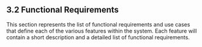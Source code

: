 ## 3.2 Functional Requirements

This section represents the list of functional requirements and use cases that define each of the  various features within the system. Each feature will contain a short description and a detailed list of functional requirements.
